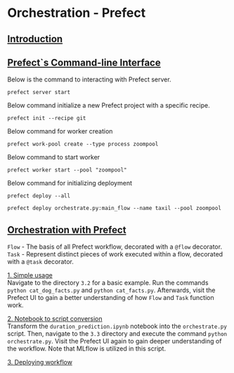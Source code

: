 
# Orchestration - Prefect

## <ins>Introduction</ins>

## <ins>Prefect`s Command-line Interface</ins>
Below is the command to interacting with Prefect server.
<br />
```
prefect server start
```

Below command initialize a new Prefect project with a specific recipe.
<br>
```
prefect init --recipe git
```

Below command for worker creation
```
prefect work-pool create --type process zoompool
```

Below command to start worker
```
prefect worker start --pool "zoompool"
```

Below command for initializing deployment
```
prefect deploy --all
```
```
prefect deploy orchestrate.py:main_flow --name taxil --pool zoompool
```

## <ins>Orchestration with Prefect</ins>
`Flow` - The basis of all Prefect workflow, decorated with a `@flow` decorator.
<br>
`Task` - Represent distinct pieces of work executed within a flow, decorated with a `@task` decorator.

<ins>1. Simple usage</ins>
<br>
Navigate to the directory `3.2` for a basic example. Run the commands `python cat_dog_facts.py` and `python cat_facts.py`. Afterwards, visit the Prefect UI to gain a better understanding of how `Flow` and `Task` function work.

<ins>2. Notebook to script conversion</ins>
<br>
Transform the `duration_prediction.ipynb` notebook into the `orchestrate.py` script. Then, navigate to the `3.3` directory and execute the command `python orchestrate.py`. Visit the Prefect UI again to gain deeper understanding of the workflow. Note that MLflow is utilized in this script.

<ins>3. Deploying workflow</ins>
<br>